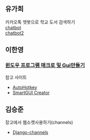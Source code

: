 ## 유가희
카카오톡 챗봇으로 학교 도서 검색하기  
[chatbot](https://kahee.github.io/project/2018/05/24/Project_chatbot/)<br>
[chatbot2](https://kahee.github.io/project/2018/05/24/Project_chatbot(2)/) 

## 이한영
### [윈도우 프로그램 매크로 및 Gui만들기](https://lhy.kr/autohotkey)
참고 사이트

- [AutoHotkey](https://autohotkey.com/docs/AutoHotkey.htm)
- [SmartGUI Creator](https://autohotkey.com/board/topic/738-smartgui-creator/)

## 김승준
장고에서 웹소켓사용하기(channels)
- [Django-channels](https://darkblank.github.io/development/Django-Channels/)